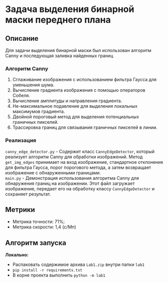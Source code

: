 # Задача выделения бинарной маски переднего плана

## Описание
Для задачи выделения бинарной маски был использован алгоритм Canny и последующая заливка найденных границ

### Алгоритм Canny 
1. Сглаживание изображения с использованием фильтра Гаусса для уменьшения шума.
2. Вычисление градиента изображения с помощью операторов Собеля.
3. Вычисление амплитуды и направления градиента.
4. Не-максимальное подавление для выделения локальных максимумов градиента.
5. Двойной пороговый метод для выделения потенциальных граничных пикселей.
6. Трассировка границ для связывания граничных пикселей в линии.

### Реализация
`canny_edge_detector.py` - Содержит класс `CannyEdgeDetector`, который реализует алгоритм Canny для обработки изображений. Метод `get_img_edges` принимает  на вход изображение, стандартное отклонение для фильтра Гаусса, порог порогового метода, а затем возвращает изображение с обнаруженными границами.  
`main.py` - Демонстрация использования алгоритма Canny для обнаружения границ на изображении. Этот файл загружает изображение, передает его на обработку классу `CannyEdgeDetector` и сохраняет результат.   

## Метрики
* Метрика точности: 71%;
* Метрика скорости: 1,4 (с/Мп)

## Алгоритм запуска 
**Локально:**
  * Распаковать содержимое архива `Lab1.zip` внутри папки `lab1`
  * `pip install -r requirements.txt`
  * В корне проекта выполнить `python -m lab1`
